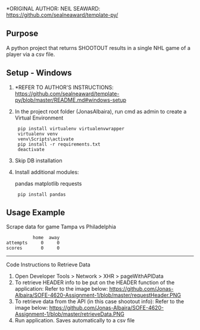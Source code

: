 *ORIGINAL AUTHOR: NEIL SEAWARD: https://github.com/sealneaward/template-py/

Purpose
-------
A python project that returns SHOOTOUT results in a single NHL game of a player via a csv file.

Setup - Windows
---------------
1) *REFER TO AUTHOR'S INSTRUCTIONS:
    https://github.com/sealneaward/template-py/blob/master/README.md#windows-setup

2) In the project root folder (JonasAlbaira), run cmd as admin to create a Virtual Environment

        pip install virtualenv virtualenvwrapper
        virtualenv venv
        venv\Scripts\activate
        pip install -r requirements.txt
        deactivate
    
3)  Skip DB installation

4) Install additional modules:

    pandas
    matplotlib
    requests
    
        pip install pandas


Usage Example
-------------
Scrape data for game Tampa vs Philadelphia

              home  away
    attempts     0     0
    scores       0     0
    
----------------------------------------------------------------------------------------------
Code Instructions to Retrieve Data

1) Open Developer Tools > Network > XHR > pageWithAPIData
2) To retrieve HEADER info to be put on the HEADER function of the application:
    Refer to the image below:
    https://github.com/Jonas-Albaira/SOFE-4620-Assignment-1/blob/master/requestHeader.PNG
3) To retrieve data from the API (in this case shootout info):
    Refer to the image below:
    https://github.com/Jonas-Albaira/SOFE-4620-Assignment-1/blob/master/retrieveData.PNG
4) Run application. Saves automatically to a csv file
    
    

